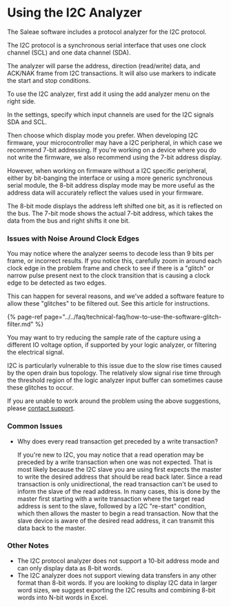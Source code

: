 # Using the I2C Analyzer

The Saleae software includes a protocol analyzer for the I2C protocol.

The I2C protocol is a synchronous serial interface that uses one clock channel \(SCL\) and one data channel \(SDA\).

The analyzer will parse the address, direction \(read/write\) data, and ACK/NAK frame from I2C transactions. It will also use markers to indicate the start and stop conditions.

To use the I2C analyzer, first add it using the add analyzer menu on the right side.

In the settings, specify which input channels are used for the I2C signals SDA and SCL.

Then choose which display mode you prefer. When developing I2C firmware, your microcontroller may have a I2C peripheral, in which case we recommend 7-bit addressing. If you're working on a device where you do not write the firmware, we also recommend using the 7-bit address display.

However, when working on firmware without a I2C specific peripheral, either by bit-banging the interface or using a more generic synchronous serial module, the 8-bit address display mode may be more useful as the address data will accurately reflect the values used in your firmware.

The 8-bit mode displays the address left shifted one bit, as it is reflected on the bus. The 7-bit mode shows the actual 7-bit address, which takes the data from the bus and right shifts it one bit.

### **Issues with Noise Around Clock Edges**

You may notice where the analyzer seems to decode less than 9 bits per frame, or incorrect results. If you notice this, carefully zoom in around each clock edge in the problem frame and check to see if there is a "glitch" or narrow pulse present next to the clock transition that is causing a clock edge to be detected as two edges.

This can happen for several reasons, and we've added a software feature to allow these "glitches" to be filtered out. See this article for instructions.

{% page-ref page="../../faq/technical-faq/how-to-use-the-software-glitch-filter.md" %}

You may want to try reducing the sample rate of the capture using a different IO voltage option, if supported by your logic analyzer, or filtering the electrical signal.

I2C is particularly vulnerable to this issue due to the slow rise times caused by the open drain bus topology. The relatively slow signal rise time through the threshold region of the logic analyzer input buffer can sometimes cause these glitches to occur.

If you are unable to work around the problem using the above suggestions, please [contact support](https://support.saleae.com/hc/en-us/requests/new).

### **Common Issues**

* Why does every read transaction get preceded by a write transaction?

  If you're new to I2C, you may notice that a read operation may be preceded by a write transaction when one was not expected. That is most likely because the I2C slave you are using first expects the master to write the desired address that should be read back later. Since a read transaction is only unidirectional, the read transaction can't be used to inform the slave of the read address. In many cases, this is done by the master first starting with a write transaction where the target read address is sent to the slave, followed by a I2C "re-start" condition, which then allows the master to begin a read transaction. Now that the slave device is aware of the desired read address, it can transmit this data back to the master.

### **Other Notes**

* The I2C protocol analyzer does not support a 10-bit address mode and can only display data as 8-bit words.
* The I2C analyzer does not support viewing data transfers in any other format than 8-bit words. If you are looking to display I2C data in larger word sizes, we suggest exporting the I2C results and combining 8-bit words into N-bit words in Excel.

